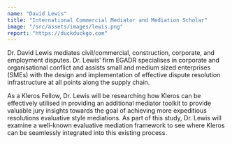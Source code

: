 ```yaml
---
name: "David Lewis"
title: "International Commercial Mediator and Mediation Scholar"
image: "/src/assets/images/lewis.png"
report: "https://duckduckgo.com"
---
```


Dr. David Lewis mediates civil/commercial, construction, corporate, and employment disputes. Dr. Lewis’ firm EGADR specialises in corporate and organisational conflict and assists small and medium sized enterprises (SMEs) with the design and implementation of effective dispute resolution infrastructure at all points along the supply chain.

As a Kleros Fellow, Dr. Lewis will be researching how Kleros can be effectively utilised in providing an additional mediator toolkit to provide valuable jury insights towards the goal of achieving more expeditious resolutions evaluative style mediations. As part of this study, Dr. Lewis will examine a well-known evaluative mediation framework to see where Kleros can be seamlessly integrated into this existing process.
